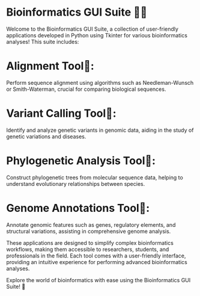 # Bioinformatics GUI Suite 🧪🧬

Welcome to the Bioinformatics GUI Suite, a collection of user-friendly applications developed in Python using Tkinter for various bioinformatics analyses! This suite includes:

# Alignment Tool🧬: 
Perform sequence alignment using algorithms such as Needleman-Wunsch or Smith-Waterman, crucial for comparing biological sequences.

# Variant Calling Tool🧬: 
Identify and analyze genetic variants in genomic data, aiding in the study of genetic variations and diseases.

# Phylogenetic Analysis Tool🌳: 
Construct phylogenetic trees from molecular sequence data, helping to understand evolutionary relationships between species.

# Genome Annotations Tool🧬: 
Annotate genomic features such as genes, regulatory elements, and structural variations, assisting in comprehensive genome analysis.

These applications are designed to simplify complex bioinformatics workflows, making them accessible to researchers, students, and professionals in the field. Each tool comes with a user-friendly interface, providing an intuitive experience for performing advanced bioinformatics analyses.

Explore the world of bioinformatics with ease using the Bioinformatics GUI Suite! 🚀
